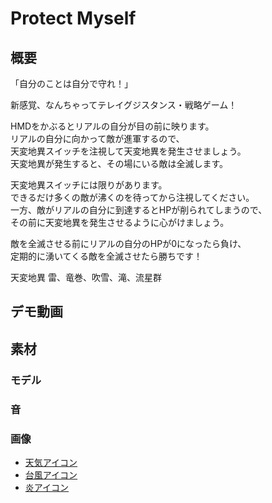 # Protect Myself

## 概要

「自分のことは自分で守れ！」  

新感覚、なんちゃってテレイグジスタンス・戦略ゲーム！  

HMDをかぶるとリアルの自分が目の前に映ります。  
リアルの自分に向かって敵が進軍するので、  
天変地異スイッチを注視して天変地異を発生させましょう。  
天変地異が発生すると、その場にいる敵は全滅します。  

天変地異スイッチには限りがあります。  
できるだけ多くの敵が沸くのを待ってから注視してください。  
一方、敵がリアルの自分に到達するとHPが削られてしまうので、  
その前に天変地異を発生させるように心がけましょう。  

敵を全滅させる前にリアルの自分のHPが0になったら負け、  
定期的に湧いてくる敵を全滅させたら勝ちです！ 

天変地異
雷、竜巻、吹雪、滝、流星群 

## デモ動画

## 素材

### モデル

### 音

### 画像

- [天気アイコン](https://jp.freepik.com/index.php?goto=8&page=&cat=weather&type=iconos)
- [台風アイコン](http://icooon-mono.com/16041-%E5%8F%B0%E9%A2%A8%E3%81%AE%E3%83%95%E3%83%AA%E3%83%BC%E7%B4%A0%E6%9D%90/)
- [炎アイコン](http://icooon-mono.com/16105-%E7%82%8E%E3%82%A2%E3%82%A4%E3%82%B3%E3%83%B3/)
